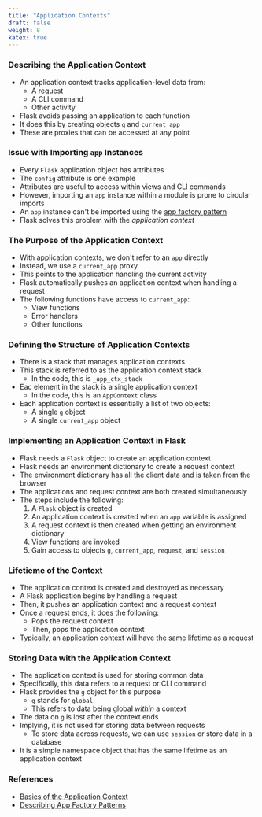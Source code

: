 ```yaml
---
title: "Application Contexts"
draft: false
weight: 8
katex: true
---
```


### Describing the Application Context
- An application context tracks application-level data from:
	- A request
	- A CLI command
	- Other activity
- Flask avoids passing an application to each function
- It does this by creating objects `g` and `current_app`
- These are proxies that can be accessed at any point

### Issue with Importing `app` Instances
- Every `Flask` application object has attributes
- The `config` attribute is one example
- Attributes are useful to access within views and CLI commands
- However, importing an `app` instance within a module is prone to circular imports
- An `app` instance can't be imported using the [app factory pattern](https://flask.palletsprojects.com/en/1.1.x/patterns/appfactories/)
- Flask solves this problem with the *application context*

### The Purpose of the Application Context
- With application contexts, we don't refer to an `app` directly
- Instead, we use a `current_app` proxy
- This points to the application handling the current activity
- Flask automatically pushes an application context when handling a request
- The following functions have access to `current_app`:
	- View functions
	- Error handlers
	- Other functions

### Defining the Structure of Application Contexts
- There is a stack that manages application contexts
- This stack is referred to as the application context stack
	- In the code, this is `_app_ctx_stack`
- Eac element in the stack is a single application context
	- In the code, this is an `AppContext` class
- Each application context is essentially a list of two objects:
	- A single `g` object
	- A single `current_app` object

### Implementing an Application Context in Flask
- Flask needs a `Flask` object to create an application context
- Flask needs an environment dictionary to create a request context
- The environment dictionary has all the client data and is taken from the browser
- The applications and request context are both created simultaneously
- The steps include the following:
	1. A `Flask` object is created
	2. An application context is created when an `app` variable is assigned
	3. A request context is then created when getting an environment dictionary
	4. View functions are invoked
	5. Gain access to objects `g`, `current_app`, `request`, and `session`

### Lifetieme of the Context
- The application context is created and destroyed as necessary
- A Flask application begins by handling a request
- Then, it pushes an application context and a request context
- Once a request ends, it does the following:
	- Pops the request context
	- Then, pops the application context
- Typically, an application context will have the same lifetime as a request

### Storing Data with the Application Context
- The application context is used for storing common data
- Specifically, this data refers to a request or CLI command
- Flask provides the `g` object for this purpose
	- `g` stands for `global`
	- This refers to data being global *within* a context
- The data on `g` is lost after the context ends
- Implying, it is not used for storing data between requests
	- To store data across requests, we can use `session` or store data in a database
- It is a simple namespace object that has the same lifetime as an application context

### References
- [Basics of the Application Context](https://flask.palletsprojects.com/en/1.1.x/appcontext/)
- [Describing App Factory Patterns](https://flask.palletsprojects.com/en/1.1.x/patterns/appfactories/)
